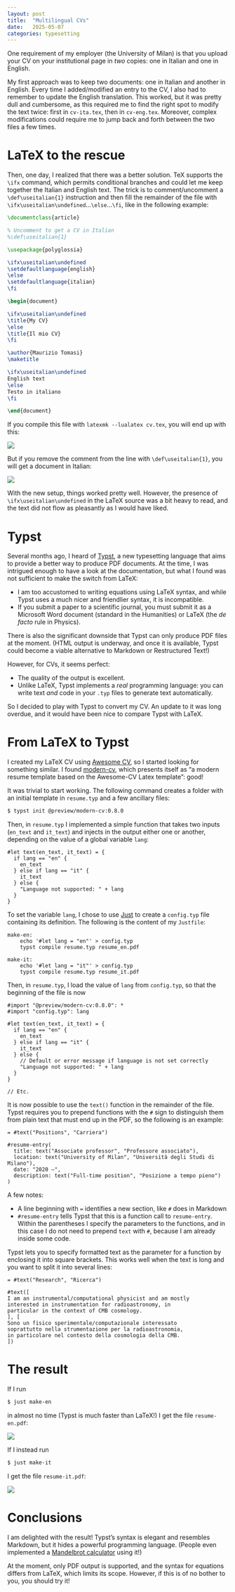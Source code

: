 ```yaml
---
layout: post
title:  "Multilingual CVs"
date:   2025-05-07
categories: typesetting
---
```


One requirement of my employer (the University of Milan) is that you upload your CV on your institutional page in *two* copies: one in Italian and one in English.

My first approach was to keep two documents: one in Italian and another in English. Every time I added/modified an entry to the CV, I also had to remember to update the English translation. This worked, but it was pretty dull and cumbersome, as this required me to find the right spot to modify the text twice: first in `cv-ita.tex`, then in `cv-eng.tex`. Moreover, complex modifications could require me to jump back and forth between the two files a few times.

# LaTeX to the rescue

Then, one day, I realized that there was a better solution. TeX supports the `\ifx` command, which permits conditional branches and could let me keep together the Italian and English text. The trick is to comment/uncomment a `\def\useitalian{1}` instruction and then fill the remainder of the file with `\ifx\useitalian\undefined`…`\else`…`\fi`, like in the following example:

```latex
\documentclass{article}

% Uncomment to get a CV in Italian
%\def\useitalian{1}

\usepackage{polyglossia}

\ifx\useitalian\undefined
\setdefaultlanguage{english}
\else
\setdefaultlanguage{italian}
\fi

\begin{document}

\ifx\useitalian\undefined
\title{My CV}
\else
\title{Il mio CV}
\fi

\author{Maurizio Tomasi}
\maketitle

\ifx\useitalian\undefined
English text
\else
Testo in italiano
\fi

\end{document}
```

If you compile this file with `latexmk --lualatex cv.tex`, you will end up with this:

![](/assets/2025-05-07-multilingual-cvs-with-typst/latex-title-en.png)

But if you remove the comment from the line with `\def\useitalian{1}`, you will get a document in Italian:

![](/assets/2025-05-07-multilingual-cvs-with-typst/latex-title-it.png)


With the new setup, things worked pretty well. However, the presence of `\ifx\useitalian\undefined` in the LaTeX source was a bit heavy to read, and the text did not flow as pleasantly as I would have liked.

# Typst

Several months ago, I heard of [Typst](https://typst.app/), a new typesetting language that aims to provide a better way to produce PDF documents. At the time, I was intrigued enough to have a look at the documentation, but what I found was not sufficient to make the switch from LaTeX:

-   I am too accustomed to writing equations using LaTeX syntax, and while Typst uses a much nicer and friendlier syntax, it is incompatible.
-   If you submit a paper to a scientific journal, you must submit it as a Microsoft Word document (standard in the Humanities) or LaTeX (the *de facto* rule in Physics).

There is also the significant downside that Typst can only produce PDF files at the moment. (HTML output is underway, and once it is available, Typst could become a viable alternative to Markdown or Restructured Text!)

However, for CVs, it seems perfect:

-   The quality of the output is excellent.
-   Unlike LaTeX, Typst implements a *real* programming language: you can write text *and* code in your `.typ` files to generate text automatically.

So I decided to play with Typst to convert my CV. An update to it was long overdue, and it would have been nice to compare Typst with LaTeX.

# From LaTeX to Typst

I created my LaTeX CV using [Awesome CV](https://github.com/posquit0/Awesome-CV), so I started looking for something similar. I found [modern-cv](https://typst.app/universe/package/modern-cv/), which presents itself as “a modern resume template based on the Awesome-CV Latex template”: good!

It was trivial to start working. The following command creates a folder with an initial template in `resume.typ` and a few ancillary files:

```sh
$ typst init @preview/modern-cv:0.8.0
```

Then, in `resume.typ` I implemented a simple function that takes two inputs (`en_text` and `it_text`) and injects in the output either one or another, depending on the value of a global variable `lang`:

```typst
#let text(en_text, it_text) = {
  if lang == "en" {
    en_text
  } else if lang == "it" {
    it_text
  } else {
    "Language not supported: " + lang
  }
}
```

To set the variable `lang`, I chose to use [Just](https://github.com/casey/just) to create a `config.typ` file containing its definition. The following is the content of my `Justfile`:

```just
make-en:
    echo '#let lang = "en"' > config.typ
    typst compile resume.typ resume_en.pdf

make-it:
    echo '#let lang = "it"' > config.typ
    typst compile resume.typ resume_it.pdf
```

Then, in `resume.typ`, I load the value of `lang` from `config.typ`, so that the beginning of the file is now

```typst
#import "@preview/modern-cv:0.8.0": *
#import "config.typ": lang

#let text(en_text, it_text) = {
  if lang == "en" {
    en_text
  } else if lang == "it" {
    it_text
  } else {
    // Default or error message if language is not set correctly
    "Language not supported: " + lang
  }
}

// Etc.
```

It is now possible to use the `text()` function in the remainder of the file. Typst requires you to prepend functions with the `#` sign to distinguish them from plain text that must end up in the PDF, so the following is an example:

```typst
= #text("Positions", "Carriera")

#resume-entry(
  title: text("Associate professor", "Professore associato"),
  location: text("University of Milan", "Università degli Studi di Milano"),
  date: "2020 –",
  description: text("Full-time position", "Posizione a tempo pieno")
)
```

A few notes:

-   A line beginning with `=` identifies a new section, like `#` does in Markdown
-   `#resume-entry` tells Typst that this is a function call to `resume-entry`. Within the parentheses I specify the parameters to the functions, and in this case I do not need to prepend `text` with `#`, because I am already inside some code.

Typst lets you to specify formatted text as the parameter for a function by enclosing it into square brackets. This works well when the text is long and you want to split it into several lines:

```typst
= #text("Research", "Ricerca")

#text([
I am an instrumental/computational physicist and am mostly
interested in instrumentation for radioastronomy, in
particular in the context of CMB cosmology.
], [
Sono un fisico sperimentale/computazionale interessato
soprattutto nella strumentazione per la radioastronomia,
in particolare nel contesto della cosmologia della CMB.
])
```

# The result

If I run

```sh
$ just make-en
```

in almost no time (Typst is much faster than LaTeX!) I get the file `resume-en.pdf`:

![](/assets/2025-05-07-multilingual-cvs-with-typst/resume-en.png)

If I instead run

```sh
$ just make-it
```

I get the file `resume-it.pdf`:

![](/assets/2025-05-07-multilingual-cvs-with-typst/resume-it.png)

# Conclusions

I am delighted with the result! Typst’s syntax is elegant and resembles Markdown, but it hides a powerful programming language. (People even implemented a [Mandelbrot calculator](https://github.com/SeniorMars/typst-raytracer/blob/main/mandel.typ) using it!)

At the moment, only PDF output is supported, and the syntax for equations differs from LaTeX, which limits its scope. However, if this is of no bother to you, you should try it!
